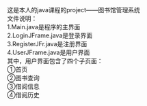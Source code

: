 这是本人的java课程的project——图书馆管理系统  
文件说明：  
1.Main.java是程序的主界面  
2.LoginJFrame.java是登录界面  
3.RegisterJFr.java是注册界面  
4.UserJFrame.java是用户界面  
其中，用户界面包含了四个子页面：  
①首页  
②图书查询  
③借阅信息  
④借阅历史  
